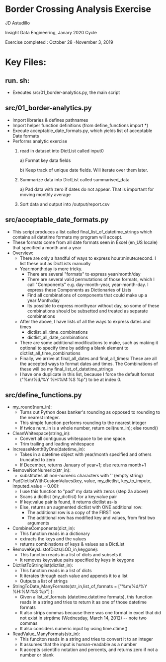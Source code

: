 # Border Crossing Analysis Exercise
JD Astudillo

Insight Data Engineering, Janary 2020 Cycle

Exercise completed : October 28 -November 3, 2019

# Key Files:
## run. sh: 
* Executes src/01_border-analytics.py, the main script
## src/01_border-analytics.py
* Import libraries & defines pathnames
* Import helper function definitions (from define_functions import *)
* Execute acceptable_date_formats.py, which yields list of acceptable Date formats
* Performs analytic exercise
    1) read in dataset into DictList called input0
    
        a) Format key data fields
        
        b) Keep track of unique date fields. Will iterate over them later.
    2) Summarize data into DictList called summarised_data
    
        a) Pad data with zero if dates do not appear. That is important for moving monthly average
        
    3) Sort data and output into /output/report.csv
## src/acceptable_date_formats.py
* This script produces a list called final_list_of_datetime_strings which contains all datetime formats my program will accept. 
* These formats come from all date formats seen in Excel (en_US locale) that specified a month and a year
* Overview:
    * There are only a handful of ways to express hour:minute:second. I list these out as DictLists manually
    * Year:month:day is more tricky.
        * There are several "formats" to express year/month/day
        * There are several valid permutations of those formats, which I call "Components" e.g. day-month-year, year-month-day. I express these Components as Dictionaries of Lists
        * Find all combinations of components that could make up a year:Month:day
        * Its possible to express monthyear without day, so some of these combinations should be subsetted and treated as separate combinations
    * After the above, I have lists of all the ways to express dates and times
        *  dictlist_all_time_combinations
        *  dictlist_all_date_combinations
    * There are some additional modifications to make, such as making it optional to specify time by adding a blank element to dictlist_all_time_combinations
    * Finally, we arrive at final_all_dates and final_all_times: These are all the accepted ways to format dates and times. The Combinations of these will be my final_list_of_datetime_strings
    * I have one duplicate in this list, because I force the default format ("%m/%d/%Y %H:%M:%S %p") to be at index 0.

## src/define_functions.py
* my_round(num_in):
   * Turns out Python does banker's rounding as opposed to rounding to the nearest integer. 
   * This simple function performs rounding to the nearest integer
   * If twice num_in is a whole number, return ceil(num_in); else round()
* CleanWhitespace(string_in):
    * Convert all contiguous whitespace to be one space.
    * Trim trailing and leading whitespace
* IncreaseMonthByOne(datetime_in):
    * Takes in a datetime object with year/month specified and others truncated to zero
    * If December, returns January of year+1; else returns month+1
* RemoveNonNumeric(str_in):
    * substitutes all non-numeric characters with '' (empty string)
* PadDictlistWithCustomValues(key, value, my_dictlist, key_to_impute, imputed_value = 0.00):
    *  I use this function to "pad" my data with zeros (step 2a above)
    * Scans a dictlist (my_dictlist) for a key:value pair
    * If key:value pair is found, it returns dictlist as-is
    * Else, returns an augmented dictlist with ONE additional row:
        * The additional row is a copy of the FIRST row
        * The additional row has modified key and values, from first two arguments
* CombineComponents(dict_in):
    * This function reads in a dictionary
    * extracts the keys and the values
    * returns combinations of keys & values as a DictList  
* RemoveKeysListofDicts(LOD_in,keygone):
    * This function reads in a list of dicts and subsets it
    * It removes key:value pairs specified by keys in keygone
* DictlistToStringlist(dictlist_in):
    * This function reads in a list of dicts 
    * It iterates through each value and appends it to a list
    * Outputs a list of strings
* StringToDate_ManyFormats(str_in,list_of_formats = ["%m/%d/%Y %H:%M:%S %p"] ):
    * Given a list_of_formats (datetime.datetime formats), this function reads in a string and tries to return it as one of those datetime formats
    * It also strips commas because there was one format in excel that did not exist in strptime (Wednesday, March 14, 2012) -- note two commas
    * It also considers numeric input by using time.ctime()
* ReadValue_ManyFormats(str_in):
    * This funciton reads in a string and tries to convert it to an integer
    * It assumes that the input is human-readable as a number
    * It accepts scientific notation and percents, and returns zero if not a number or blank

